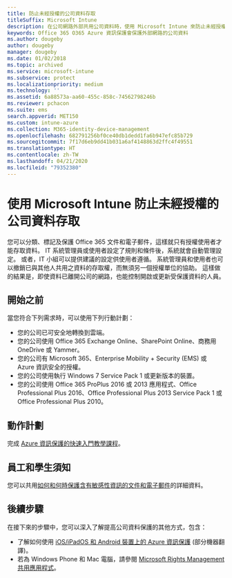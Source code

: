 ```yaml
---
title: 防止未經授權的公司資料存取
titleSuffix: Microsoft Intune
description: 在公司網路外部共用公司資料時，使用 Microsoft Intune 來防止未經授權的公司資料存取。
keywords: Office 365 O365 Azure 資訊保護會保護外部網路的公司資料
ms.author: dougeby
author: dougeby
manager: dougeby
ms.date: 01/02/2018
ms.topic: archived
ms.service: microsoft-intune
ms.subservice: protect
ms.localizationpriority: medium
ms.technology: ''
ms.assetid: 6a88573a-aa60-455c-858c-74562798246b
ms.reviewer: pchacon
ms.suite: ems
search.appverid: MET150
ms.custom: intune-azure
ms.collection: M365-identity-device-management
ms.openlocfilehash: 682791256bf0ce40db1dedd1fa6b947efc85b729
ms.sourcegitcommit: 7f17d6eb9dd41b031a6af4148863d2ffc4f49551
ms.translationtype: HT
ms.contentlocale: zh-TW
ms.lasthandoff: 04/21/2020
ms.locfileid: "79352380"
---
```

# <a name="prevent-unauthorized-access-to-company-data-using-microsoft-intune"></a>使用 Microsoft Intune 防止未經授權的公司資料存取

您可以分類、標記及保護 Office 365 文件和電子郵件，這樣就只有授權使用者才能存取資料。 IT 系統管理員或使用者設定了規則和條件後，系統就會自動管理設定。 或者，IT 小組可以提供建議的設定供使用者遵循。 系統管理員和使用者也可以撤銷已與其他人共用之資料的存取權，而無須另一個授權單位的協助。 這樣做的結果是，即使資料已離開公司的網路，也能控制開啟或更新受保護資料的人員。 

## <a name="before-you-begin"></a>開始之前

當您符合下列需求時，可以使用下列行動計劃：
* 您的公司已可安全地轉換到雲端。
* 您的公司使用 Office 365 Exchange Online、SharePoint Online、商務用 OneDrive 或 Yammer。
* 您的公司有 Microsoft 365、Enterprise Mobility + Security (EMS) 或 Azure 資訊安全的授權。
* 您的公司使用執行 Windows 7 Service Pack 1 或更新版本的裝置。
* 您的公司使用 Office 365 ProPlus 2016 或 2013 應用程式、Office Professional Plus 2016、Office Professional Plus 2013 Service Pack 1 或 Office Professional Plus 2010。

## <a name="action-plan"></a>動作計劃

完成 [Azure 資訊保護的快速入門教學課程](https://docs.microsoft.com/information-protection/get-started/infoprotect-quick-start-tutorial)。  

## <a name="what-to-tell-employees-and-students"></a>員工和學生須知

您可以共用[如何和何時保護含有敏感性資訊的文件和電子郵件](https://docs.microsoft.com/information-protection/deploy-use/help-users)的詳細資料。

## <a name="next-steps"></a>後續步驟

在接下來的步驟中，您可以深入了解提高公司資料保護的其他方式，包含： 

* 了解如何使用 [iOS/iPadOS 和 Android 裝置上的 Azure 資訊保護](https://docs.microsoft.com/information-protection/rms-client/mobile-app-faq) \(部分機器翻譯\)。
* 若為 Windows Phone 和 Mac 電腦，請參閱 [Microsoft Rights Management 共用應用程式](https://technet.microsoft.com/dn451248)。
